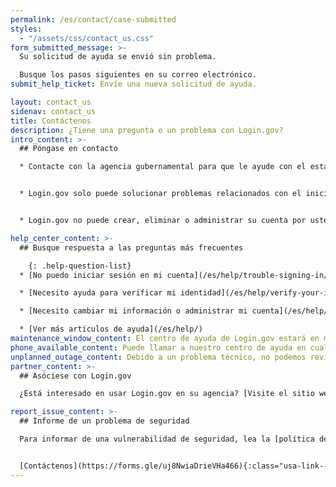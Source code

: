 ```yaml
---
permalink: /es/contact/case-submitted
styles:
  - "/assets/css/contact_us.css"
form_submitted_message: >-
  Su solicitud de ayuda se envió sin problema.

  Busque los pasos siguientes en su correo electrónico.
submit_help_ticket: Envíe una nueva solicitud de ayuda.

layout: contact_us
sidenav: contact_us
title: Contáctenos
description: ¿Tiene una pregunta o un problema con Login.gov?
intro_content: >-
  ## Póngase en contacto

  * Contacte con la agencia gubernamental para que le ayude con el estado de su solicitud, membresía, cumplimiento de requisitos, beneficios u otros asuntos relacionados con su cuenta en esa agencia. La información de contacto se encuentra en el sitio web de la agencia.


  * Login.gov solo puede solucionar problemas relacionados con el inicio de sesión.


  * Login.gov no puede crear, eliminar o administrar su cuenta por usted, ni iniciar sesión en esa cuenta.

help_center_content: >-
  ## Busque respuesta a las preguntas más frecuentes

    {: .help-question-list}
  * [No puedo iniciar sesión en mi cuenta](/es/help/trouble-signing-in/overview/)

  * [Necesito ayuda para verificar mi identidad](/es/help/verify-your-identity/overview/)

  * [Necesito cambiar mi información o administrar mi cuenta](/es/help/manage-your-account/overview/)

  * [Ver más artículos de ayuda](/es/help/)
maintenance_window_content: El centro de ayuda de Login.gov estará en mantenimiento de <strong>%{start_time} a %{end_time}</strong>. Consulte los temas comunes siguientes para obtener ayuda.
phone_available_content: Puede llamar a nuestro centro de ayuda en cualquier momento al (844)&nbsp;875-6446.
unplanned_outage_content: Debido a un problema técnico, no podemos revisar las solicitudes de ayuda en línea.
partner_content: >-
  ## Asóciese con Login.gov

  ¿Está interesado en usar Login.gov en su agencia? [Visite el sitio web de nuestros asociados](/partners/) o [contacte con nosotros](/partners/business-inquiries/).

report_issue_content: >-
  ## Informe de un problema de seguridad

  Para informar de una vulnerabilidad de seguridad, lea la [política de divulgación de vulnerabilidades](https://www.gsa.gov/vulnerability-disclosure-policy) y presente su informe por medio del [Bug Bounty Program de la GSA](https://hackerone.com/gsa_bbp){:class="usa-link--external"}.


  [Contáctenos](https://forms.gle/uj8NwiaDrieVHa466){:class="usa-link--external"} para informar de una sospecha de phishing en el sitio de Login.gov o de un asociado.
---
```

